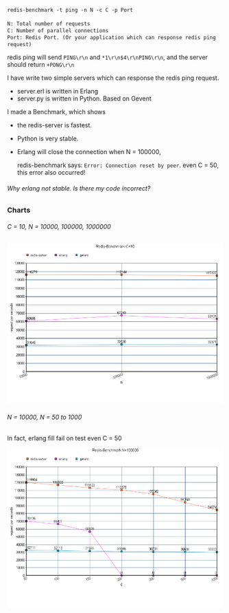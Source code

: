 
```
redis-benchmark -t ping -n N -c C -p Port

N: Total number of requests
C: Number of parallel connections
Port: Redis Port. (Or your application which can response redis ping request)
```
redis ping will send `PING\r\n` and `*1\r\n$4\r\nPING\r\n`,
and the server should return `+PONG\r\n`


I have write two simple servers which can response the redis ping request.

*   server.erl is written in Erlang
*   server.py is written in Python. Based on Gevent

I made a Benchmark, which shows 

*   the redis-server is fastest.
*   Python is very stable.
*   Erlang will close the connection when N = 100000,

    redis-benchmark says: `Error: Connection reset by peer`.
    even C = 50, this error also occurred!

###### Why erlang not stable. Is there my code incorrect?



### Charts

###### C = 10, N = 10000, 100000, 1000000

![b1][1]


###### N = 10000, N = 50 to 1000

In fact, erlang fill fail on test even C = 50

![b2][2]

[1]: charts/b1.png
[2]: charts/b2.png

